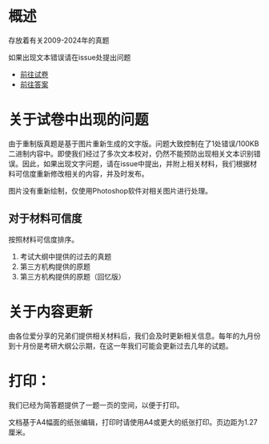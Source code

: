 # 概述
存放着有关2009-2024年的真题

如果出现文本错误请在issue处提出问题
- [前往试卷](./papers-rebuild)
- [前往答案](./answers)

# 关于试卷中出现的问题
由于重制版真题是基于图片重新生成的文字版。问题大致控制在了1处错误/100KB二进制内容中。即使我们经过了多次文本校对，仍然不能预防出现相关文本识别错误。因此，如果出现文字问题，请在issue中提出，并附上相关材料，我们根据材料可信度重新修改相关的内容，并及时发布。

图片没有重新绘制，仅使用Photoshop软件对相关图片进行处理。

## 对于材料可信度
按照材料可信度排序。
1. 考试大纲中提供的过去的真题
2. 第三方机构提供的原题
3. 第三方机构提供的原题（回忆版）

# 关于内容更新
由各位爱分享的兄弟们提供相关材料后，我们会及时更新相关信息。每年的九月份到十月份是考研大纲公示期，在这一年我们可能会更新过去几年的试题。

# 打印：
我们已经为简答题提供了一题一页的空间，以便于打印。

文档基于A4幅面的纸张编辑，打印时请使用A4或更大的纸张打印。页边距为1.27厘米。
